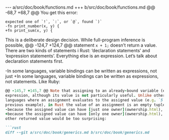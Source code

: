 --- a/src/doc/book/functions.md
+++ b/src/doc/book/functions.md
@@ -68,7 +68,7 @@ You get this error:
 
 ```text
 expected one of `!`, `:`, or `@`, found `)`
-fn print_number(x, y) {
+fn print_sum(x, y) {
 ```
 
 This is a deliberate design decision. While full-program inference is possible,
@@ -124,7 +124,7 @@ statement `x + 1;` doesn’t return a value. There are two kinds of statements i
 Rust: ‘declaration statements’ and ‘expression statements’. Everything else is
 an expression. Let’s talk about declaration statements first.
 
-In some languages, variable bindings can be written as expressions, not just
+In some languages, variable bindings can be written as expressions, not
 statements. Like Ruby:
 
 ```ruby
@@ -145,7 +145,7 @@ Note that assigning to an already-bound variable (e.g. `y = 5`) is still an
 expression, although its value is not particularly useful. Unlike other
 languages where an assignment evaluates to the assigned value (e.g. `5` in the
 previous example), in Rust the value of an assignment is an empty tuple `()`
-because the assigned value can have [just one owner](ownership.html), and any
+because the assigned value can have [only one owner](ownership.html), and any
 other returned value would be too surprising:
 
 ```rust
diff --git a/src/doc/book/generics.md b/src/doc/book/generics.md
